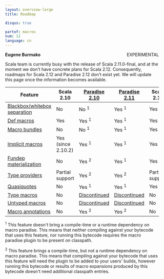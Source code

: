 ```yaml
---
layout: overview-large
title: Roadmap

disqus: true

partof: macros
num: 12
language: cn
---
```


<span class="label warning" style="float: right;">EXPERIMENTAL</span>

**Eugene Burmako**

Scala team is currently busy with the release of Scala 2.11.0-final, and at the moment we don't have concrete plans for Scala 2.12.
Consequently, roadmaps for Scala 2.12 and Paradise 2.12 don't exist yet. We will update this page once the information becomes available.

| Feature                                                                           | Scala 2.10         | [Paradise 2.10](/overviews/macros/paradise.html)                                         | [Paradise 2.11](/overviews/macros/paradise.html)                                          | Scala 2.11      |
|-----------------------------------------------------------------------------------|--------------------|------------------------------------------------------------------------------------------|-------------------------------------------------------------------------------------------|-----------------|
| [Blackbox/whitebox separation](/overviews/macros/blackbox-whitebox.html)          | No                 | No  <sup>1</sup>                                                                         | Yes <sup>1</sup>                                                                          | Yes             |
| [Def macros](/overviews/macros/overview.html)                                     | Yes                | Yes <sup>1</sup>                                                                         | Yes <sup>1</sup>                                                                          | Yes             |
| [Macro bundles](/overviews/macros/bundles.html)                                   | No                 | No  <sup>1</sup>                                                                         | Yes <sup>1</sup>                                                                          | Yes             |
| [Implicit macros](/overviews/macros/implicits.html)                               | Yes (since 2.10.2) | Yes <sup>1</sup>                                                                         | Yes <sup>1</sup>                                                                          | Yes             |
| [Fundep materialization](/overviews/macros/implicits.html#fundep_materialization) | No                 | Yes <sup>2</sup>                                                                         | Yes <sup>1</sup>                                                                          | Yes             |
| [Type providers](/overviews/macros/typeproviders.html)                            | Partial support    | Yes <sup>2</sup>                                                                         | Yes <sup>2</sup>                                                                          | Partial support |
| [Quasiquotes](/overviews/macros/quasiquotes.html)                                 | No                 | Yes <sup>1</sup>                                                                         | Yes <sup>1</sup>                                                                          | Yes             |
| [Type macros](/overviews/macros/typemacros.html)                                  | No                 | [Discontinued](http://scalamacros.org/news/2013/08/05/macro-paradise-2.0.0-snapshot.html)| [Discontinued](http://scalamacros.org/news/2013/08/05/macro-paradise-2.0.0-snapshot.html) | No              |
| [Untyped macros](/overviews/macros/untypedmacros.html)                            | No                 | [Discontinued](http://scalamacros.org/news/2013/08/05/macro-paradise-2.0.0-snapshot.html)| [Discontinued](http://scalamacros.org/news/2013/08/05/macro-paradise-2.0.0-snapshot.html) | No              |
| [Macro annotations](/overviews/macros/annotations.html)                           | No                 | Yes <sup>2</sup>                                                                         | Yes <sup>2</sup>                                                                          | No              |

<p><sup>1</sup> This feature doesn't bring a compile-time or a runtime dependency on macro paradise. This means that neither compiling against your bytecode that uses this feature, nor running this bytecode requires the macro paradise plugin to be present on classpath.</p>
<p><sup>2</sup> This feature brings a compile-time, but not a runtime dependency on macro paradise. This means that compiling against your bytecode that uses this feature will need the plugin to be added to your users' builds, however running this bytecode or results of macro expansions produced by this bytecode doesn't need additional classpath entries.</p>